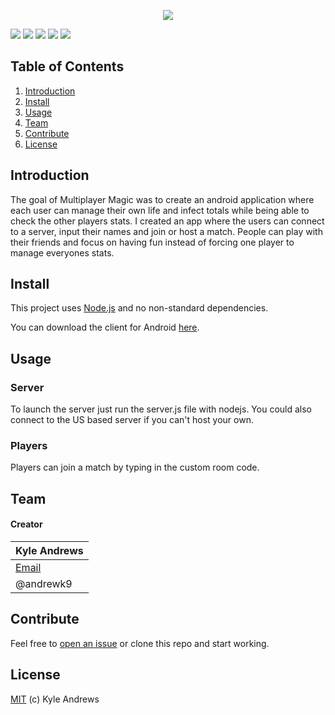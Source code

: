 <p align="center">
<a href="#"><img src="http://i.imgur.com/XkEopOD.png"/></a>

<a href="#install"><img src="https://img.shields.io/badge/platform-android-brightgreen.svg?style=flat-square"/></a>
<a href="https://nodejs.org/en/"><img src="https://img.shields.io/badge/server%20platform-nodejs-brightgreen.svg?style=flat-square"/></a>
<a href="https://play.google.com/store/apps/details?id=air.MultiplayerMagic"><img src="https://img.shields.io/badge/installs-50-brightgreen.svg?style=flat-square"/></a>
<a href="https://github.com/AndrewK9/Multiplayer-Magic/issues"><img src="https://img.shields.io/badge/issues-0%20open-brightgreen.svg?style=flat-square"/></a>
<a href="https://github.com/AndrewK9/Multiplayer-Magic/blob/master/LICENSE"><img src="https://img.shields.io/badge/license-MIT-lightgray.svg?style=flat-square"/></a>
</p>

## Table of Contents
1. [Introduction](#introduction)
1. [Install](#install)
1. [Usage](#usage)
1. [Team](#team)
1. [Contribute](#contribute)
1. [License](#license)

## Introduction
The goal of Multiplayer Magic was to create an android application where each user can manage their own life and infect totals while being able to check the other players stats. I created an app where the users can connect to a server, input their names and join or host a match. People can play with their friends and focus on having fun instead of forcing one player to manage everyones stats.

## Install
This project uses [Node.js](https://nodejs.org/en/) and no non-standard dependencies.

You can download the client for Android [here](https://play.google.com/store/apps/details?id=air.MultiMTG&hl=en).

## Usage
### Server
To launch the server just run the server.js file with nodejs. You could also connect to the US based server if you can't host your own.

### Players
Players can join a match by typing in the custom room code.

## Team
#### Creator

Kyle Andrews |
|-----|
| [Email](andrewskyle28@gmail.com) |
| @andrewk9 |

## Contribute
Feel free to [open an issue](https://github.com/AndrewK9/Multiplayer-Magic/issues) or clone this repo and start working.

## License
[MIT](https://github.com/AndrewK9/Multiplayer-Magic/blob/master/LICENSE) (c) Kyle Andrews
